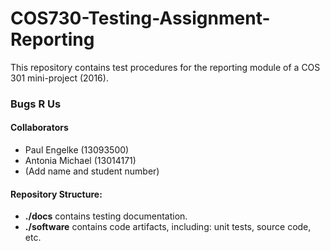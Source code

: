 # COS730-Testing-Assignment-Reporting
This repository contains test procedures for the reporting module of a COS 301 mini-project (2016).

### Bugs R Us
#### Collaborators
+ Paul Engelke (13093500)
+ Antonia Michael (13014171)
+ (Add name and student number)

#### Repository Structure:
+ **./docs** contains testing documentation.
+ **./software** contains code artifacts, including: unit tests, source code, etc.
